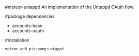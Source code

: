#meteor-untappd
An implementation of the Untappd OAuth flow.

#package dependencies

* accounts-base
* accounts-oauth

#installation

`meteor add picsoung:untappd`
